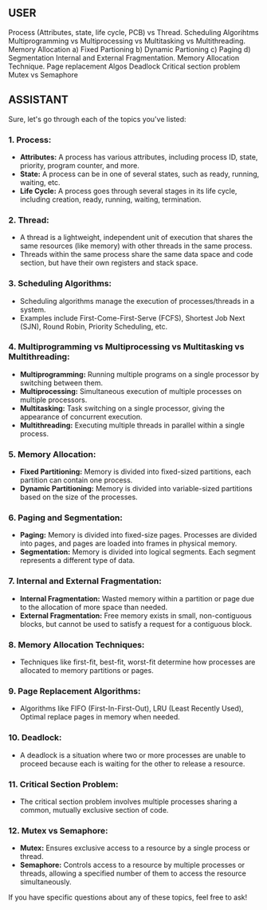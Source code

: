 ## USER
Process (Attributes, state, life cycle, PCB) vs Thread.
Scheduling Algorihtms
Multiprogramming vs Multiprocessing vs Multitasking vs Multithreading.
Memory Allocation
a) Fixed Partioning
b) Dynamic Partioning
c) Paging
d) Segmentation
Internal and External Fragmentation.
Memory Allocation Technique.
Page replacement Algos
Deadlock
Critical section problem
Mutex vs Semaphore

## ASSISTANT
Sure, let's go through each of the topics you've listed:

### 1. **Process:**
   - **Attributes:** A process has various attributes, including process ID, state, priority, program counter, and more.
   - **State:** A process can be in one of several states, such as ready, running, waiting, etc.
   - **Life Cycle:** A process goes through several stages in its life cycle, including creation, ready, running, waiting, termination.

### 2. **Thread:**
   - A thread is a lightweight, independent unit of execution that shares the same resources (like memory) with other threads in the same process.
   - Threads within the same process share the same data space and code section, but have their own registers and stack space.

### 3. **Scheduling Algorithms:**
   - Scheduling algorithms manage the execution of processes/threads in a system.
   - Examples include First-Come-First-Serve (FCFS), Shortest Job Next (SJN), Round Robin, Priority Scheduling, etc.

### 4. **Multiprogramming vs Multiprocessing vs Multitasking vs Multithreading:**
   - **Multiprogramming:** Running multiple programs on a single processor by switching between them.
   - **Multiprocessing:** Simultaneous execution of multiple processes on multiple processors.
   - **Multitasking:** Task switching on a single processor, giving the appearance of concurrent execution.
   - **Multithreading:** Executing multiple threads in parallel within a single process.

### 5. **Memory Allocation:**
   - **Fixed Partitioning:** Memory is divided into fixed-sized partitions, each partition can contain one process.
   - **Dynamic Partitioning:** Memory is divided into variable-sized partitions based on the size of the processes.

### 6. **Paging and Segmentation:**
   - **Paging:** Memory is divided into fixed-size pages. Processes are divided into pages, and pages are loaded into frames in physical memory.
   - **Segmentation:** Memory is divided into logical segments. Each segment represents a different type of data.

### 7. **Internal and External Fragmentation:**
   - **Internal Fragmentation:** Wasted memory within a partition or page due to the allocation of more space than needed.
   - **External Fragmentation:** Free memory exists in small, non-contiguous blocks, but cannot be used to satisfy a request for a contiguous block.

### 8. **Memory Allocation Techniques:**
   - Techniques like first-fit, best-fit, worst-fit determine how processes are allocated to memory partitions or pages.

### 9. **Page Replacement Algorithms:**
   - Algorithms like FIFO (First-In-First-Out), LRU (Least Recently Used), Optimal replace pages in memory when needed.

### 10. **Deadlock:**
   - A deadlock is a situation where two or more processes are unable to proceed because each is waiting for the other to release a resource.

### 11. **Critical Section Problem:**
   - The critical section problem involves multiple processes sharing a common, mutually exclusive section of code.

### 12. **Mutex vs Semaphore:**
   - **Mutex:** Ensures exclusive access to a resource by a single process or thread.
   - **Semaphore:** Controls access to a resource by multiple processes or threads, allowing a specified number of them to access the resource simultaneously.

If you have specific questions about any of these topics, feel free to ask!